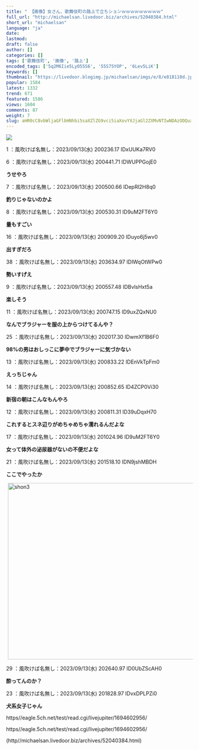 ```yaml
---
title: " 【画像】女さん、歌舞伎町の路上で立ちションｗｗｗｗｗｗｗｗｗ"
full_url: "http://michaelsan.livedoor.biz/archives/52040384.html"
short_url: "michaelsan"
language: "ja"
date: 
lastmod: 
draft: false
author: []
categories: []
tags: ['歌舞伎町', '画像', '路上']
encoded_tags: ['5q2M6Iie5LyO55S6', '55S75YOP', '6Lev5LiK']
keywords: []
thumbnail: "https://livedoor.blogimg.jp/michaelsan/imgs/e/8/e818110d.jpg"
popular: 1584
latest: 1332
trend: 671
featured: 1586
views: 1604
comments: 87
weight: 7
slug: aHR0cC8vbWljaGFlbHNhbi5saXZlZG9vci5iaXovYXJjaGl2ZXMvNTIwNDAzODQuaHRtbA==
---
```


![](https://livedoor.blogimg.jp/michaelsan/imgs/e/8/e818110d.jpg)

<div><p>1 ：風吹けば名無し：2023/09/13(水) 200236.17 IDxUUKa7RV0</p><p>6 ：風吹けば名無し：2023/09/13(水) 200441.71 IDWUPPGojE0</p><b><p>うせやろ</p></b><p>7 ：風吹けば名無し：2023/09/13(水) 200500.66 IDepRl2H8q0</p><b><p>釣りじゃないのかよ</p></b><p>8 ：風吹けば名無し：2023/09/13(水) 200530.31 ID9uM2FT6Y0</p><b><p>量もすごい </p></b><p>16 ：風吹けば名無し：2023/09/13(水) 200909.20 IDuyo6j5wv0</p><b><p>出すぎだろ </p></b><p>38 ：風吹けば名無し：2023/09/13(水) 203634.97 IDlWqOtWPw0</p><b><p>勢いすげえ</p></b><p>9 ：風吹けば名無し：2023/09/13(水) 200557.48 IDBvlsHxt5a</p><b><p>楽しそう </p></b><p>11 ：風吹けば名無し：2023/09/13(水) 200747.15 ID9uxZQxNU0</p><b><p>なんでブラジャーを服の上からつけてるんや？ </p></b><p>25 ：風吹けば名無し：2023/09/13(水) 202017.30 IDwmXf1B6F0</p><b><p>98%の男はおしっこに夢中でブラジャーに気づかない </p></b><p>13 ：風吹けば名無し：2023/09/13(水) 200833.22 IDEnVkTpFm0</p><b><p>えっちじゃん </p></b><p>14 ：風吹けば名無し：2023/09/13(水) 200852.65 ID4ZCP0Vi30</p><b><p>新宿の朝はこんなもんやろ </p></b><p>12 ：風吹けば名無し：2023/09/13(水) 200811.31 ID39uDqxH70</p><b><p>これするとスネ辺りがめちゃめちゃ濡れるんだよな </p></b><p>17 ：風吹けば名無し：2023/09/13(水) 201024.96 ID9uM2FT6Y0</p><b><p>女って体外の泌尿器がないの不便だよな </p></b><p>21 ：風吹けば名無し：2023/09/13(水) 201518.10 IDN9jshMBDH</p><b><p>ここでやったか</p></b><img class='pict' hspace='5' alt='shon3' border='0' height='480' width='640' src='https//livedoor.blogimg.jp/michaelsan/imgs/e/8/e818110d.jpg'><p>29 ：風吹けば名無し：2023/09/13(水) 202640.97 ID0UbZScAH0</p><b><p>酔ってんのか？ </p></b><p>23 ：風吹けば名無し：2023/09/13(水) 201828.97 IDvxDPLPZi0</p><b><p>犬系女子じゃん </p></b>https//eagle.5ch.net/test/read.cgi/livejupiter/1694602956/<br clear='all'> <p id='a6850dc6aefc0d5bbff2bea180d92d89'> </p> <p id='a6850dc6aefc0d5bbff2bea180d92d89'> </p> <p class='alistcloud-container-6795'></p> <p>https//eagle.5ch.net/test/read.cgi/livejupiter/1694602956/</p></div>

(http//michaelsan.livedoor.biz/archives/52040384.html)
